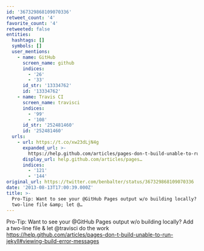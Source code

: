 ```yaml
---
id: '367329868109070336'
retweet_count: '4'
favorite_count: '4'
retweeted: false
entities:
  hashtags: []
  symbols: []
  user_mentions:
    - name: GitHub
      screen_name: github
      indices:
        - '26'
        - '33'
      id_str: '13334762'
      id: '13334762'
    - name: Travis CI
      screen_name: travisci
      indices:
        - '99'
        - '108'
      id_str: '252481460'
      id: '252481460'
  urls:
    - url: https://t.co/xw23dLjN4g
      expanded_url: >-
        https://help.github.com/articles/pages-don-t-build-unable-to-run-jekyll#viewing-build-error-messages
      display_url: help.github.com/articles/pages…
      indices:
        - '121'
        - '144'
original_url: https://twitter.com/benbalter/status/367329868109070336
date: '2013-08-13T17:00:39.000Z'
title: >-
  Pro-Tip: Want to see your @GitHub Pages output w/o building locally? Add a
  two-line file &amp; let @…
---
```


Pro-Tip: Want to see your @GitHub Pages output w/o building locally? Add a two-line file &amp; let @travisci do the work https://help.github.com/articles/pages-don-t-build-unable-to-run-jekyll#viewing-build-error-messages